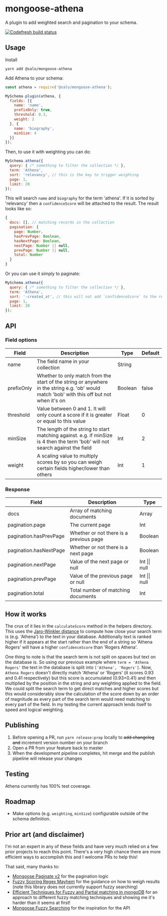 # mongoose-athena

A plugin to add weighted search and pagination to your schema.

[![Codefresh build status]( https://g.codefresh.io/api/badges/pipeline/salocreative/salo-mongoose-athena%2Fpublish?branch=master&key=eyJhbGciOiJIUzI1NiJ9.NWM4NTJlMDlmM2NkZWMwOWJlMTc2ZmNj.gnWGET-KzXTLD9ekKZ6ezcjb0kdmFWF3MDvjzrzn8ok&type=cf-1)]( https%3A%2F%2Fg.codefresh.io%2Fpipelines%2Fpublish%2Fbuilds%3FrepoOwner%3Dsalo-creative%26repoName%3Dmongoose-athena%26serviceName%3Dsalo-creative%252Fmongoose-athena%26filter%3Dtrigger%3Abuild~Build%3Bbranch%3Amaster%3Bpipeline%3A5df9e0477ab3a7c8942ed3e2~publish)

## Usage

Install

```
yarn add @salo/mongoose-athena
```

Add Athena to your schema:

```javascript
const athena = require('@salo/mongoose-athena');

MySchema.plugin(athena, {
  fields: [{
    name: 'name',
    prefixOnly: true,
    threshold: 0.3,
    weight: 2
  }, {
    name: 'biography',
    minSize: 4
  }]
});

```

Then, to use it with weighting you can do:

```javascript
MySchema.athena({
  query: { /* something to filter the collection */ },
  term: 'Athena',
  sort: 'relevancy', // this is the key to trigger weighting
  page: 1,
  limit: 20
});
```

This will search `name` and `biography` for the term 'athena'. If it is sorted by 'relevancy' then a `confidenceScore` will be attached to the result. The result looks like so:

```javascript
{
  docs: [], // matching records in the collection
  pagination: {
    page: Number,
    hasPrevPage: Boolean,
    hasNextPage: Boolean,
    nextPage: Number || null,
    prevPage: Number || null,
    total: Number
  }
}
```

Or you can use it simply to paginate:

```javascript
MySchema.athena({
  query: { /* something to filter the collection */ },
  term: 'Athena',
  sort: '-created_at', // this will not add `confidenceScore` to the results
  page: 1,
  limit: 20
});
```

## API

### Field options

| Field      | Description                                                                                                                                   | Type    | Default |
|------------|-----------------------------------------------------------------------------------------------------------------------------------------------|---------|---------|
| name       | The field name in your collection                                                                                                             | String  |         |
| prefixOnly | Whether to only match from the start of the string or anywhere in the string e\.g\. 'ob' would match 'bob' with this off but not when it's on | Boolean | false   |
| threshold  | Value between 0 and 1\. It will only count a score if it is greater or equal to this value                                                    | Float   | 0       |
| minSize    | The length of the string to start matching against\. e\.g\. if minSize is 4 then the term 'bob' will not search against the field             | Int     | 2        |
| weight     | A scaling value to multiply scores by so you can weigh certain fields higher/lower than others                                                | Int     | 1       |


### Response

| Field                   | Description                             | Type          |
|-------------------------|-----------------------------------------|---------------|
| docs                    | Array of matching documents             | Array         |
| pagination\.page        | The current page                        | Int           |
| pagination\.hasPrevPage | Whether or not there is a previous page | Boolean       |
| pagination\.hasNextPage | Whether or not there is a next page     | Boolean       |
| pagination\.nextPage    | Value of the next page or null          | Int \|\| null |
| pagination\.prevPage    | Value of the previous page or null      | Int \|\| null |
| pagination\.total       | Total number of matching documents      | Int           |


## How it works

The crux of it lies in the `calculateScore` method in the helpers directory. This uses the [Jaro-Winkler distance](https://yomguithereal.github.io/talisman/metrics/distance#jaro-winkler) to compute how close your search term is (e.g. 'Athena') to the text in your database. Additionally text is ranked higher if it appears at the start rather than the end of a string so 'Athena Rogers' will have a higher `confidenceScore` than 'Rogers Athena'.

One thing to note is that the search term is not split on spaces but text on the database is. So using our previous example where `term = 'Athena Rogers'` the text in the database is split into `['Athena', 'Rogers']`. Now, `Athena Rogers` doesn't directly match 'Athena' or 'Rogers' (it scores 0.93 and 0.41 respectively) but this score is accumulated (0.93+0.41) and then multiplied by the position in the string and any weighting applied to the field. We could split the search term to get direct matches and higher scores but this would considerably slow the calculation of the score down by an order of magnitude as every part of the search term would need matching to every part of the field. In my testing the current approach lends itself to speed and logical weighting.

## Publishing

1. Before opening a PR, run `yarn release:prep` locally to ~~add changelog and~~ increment version number on your branch
2. Open a PR from your feature back to master
3. When the development pipeline completes, hit merge and the publish pipeline will release your changes

## Testing

Athena currently has 100% test coverage.

## Roadmap

* Make options (e.g. `weighting`, `minSize`) configurable outside of the schema definition.

## Prior art (and disclaimer)

I'm not an expert in any of these fields and have very much relied on a few prior projects to reach this point. There's a very high chance there are more efficient ways to accomplish this and I welcome PRs to help this!

That said, many thanks to: 

* [Mongoose Paginate v2](https://github.com/aravindnc/mongoose-paginate-v2/) for the pagination logic
* [Fuzzy Scoring Regex Mayhem](https://j11y.io/javascript/fuzzy-scoring-regex-mayhem/) for the guidance on how to weigh results (note this library does not currently support fuzzy searching)
* [Efficient Techniques for Fuzzy and Partial matching in mongoDB](http://ilearnasigoalong.blogspot.com/2013/10/efficient-techniques-for-fuzzy-and.html) for an approach to different fuzzy matching techniques and showing me it's harder than it seems at first!
* [Mongoose Fuzzy Searching](https://github.com/VassilisPallas/mongoose-fuzzy-searching) for the inspiration for the API